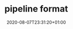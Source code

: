 ---
title: pipeline format
description: The pypyr pipeline format is simple, human-readable yaml.
date: 2020-08-07T23:31:20+01:00
lastmod: 2020-08-07T23:31:20+01:00
draft: false
seo_article_headline: Task-runner pipeline format in yaml.
seo_description: pypyr uses a simple human-readable yaml format for a task-runner automation pipeline.
seo_is_carousel: true
---